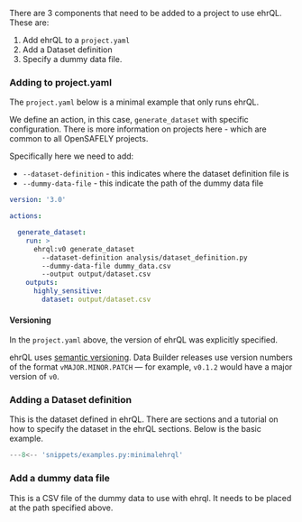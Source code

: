 There are 3 components that need to be added to a project to use
ehrQL. These are:

1. Add ehrQL to a `project.yaml`
2. Add a Dataset definition
3. Specify a dummy data file.

### Adding to project.yaml
The `project.yaml` below is a minimal example that only runs ehrQL.

We define an action, in this case, `generate_dataset` with specific configuration.
There is more information on projects here - which are common to all OpenSAFELY
projects.

Specifically here we need to add:

- `--dataset-definition` - this indicates where the dataset definition file is
- `--dummy-data-file` - this indicate the path of the dummy data file

```yaml title="Minimal ehrQL project YAML example"
version: '3.0'

actions:

  generate_dataset:
    run: >
      ehrql:v0 generate_dataset
        --dataset-definition analysis/dataset_definition.py
        --dummy-data-file dummy_data.csv
        --output output/dataset.csv
    outputs:
      highly_sensitive:
        dataset: output/dataset.csv
```
#### Versioning

In the `project.yaml` above, the version of ehrQL was explicitly
specified.

ehrQL uses [semantic versioning](https://semver.org/). Data
Builder releases use version numbers of the format `vMAJOR.MINOR.PATCH`
— for example, `v0.1.2` would have a major version of `v0`.

### Adding a Dataset definition
This is the dataset defined in ehrQL. There are sections and a tutorial
on how to specify the dataset in the ehrQL sections. Below is the basic
example.

```python
---8<-- 'snippets/examples.py:minimalehrql'
```

### Add a dummy data file
This is a CSV file of the dummy data to use with ehrql. It needs to
be placed at the path specified above.
